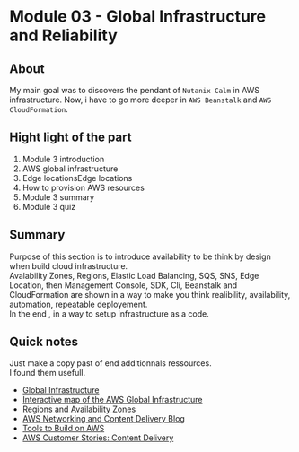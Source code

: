 Module 03 - Global Infrastructure and Reliability
================


About
------------
My main goal was to discovers the pendant of `Nutanix Calm` in AWS infrastructure. Now, i have to go more deeper in `AWS Beanstalk` and `AWS CloudFormation`.

Hight light of the part
--
1. Module 3 introduction
2. AWS global infrastructure
3. Edge locationsEdge locations
4. How to provision AWS resources
5. Module 3 summary
6. Module 3 quiz

Summary
--
Purpose of this section is to introduce availability to be think by design when build cloud infrastructure.\
Avalability Zones, Regions, Elastic Load Balancing, SQS, SNS, Edge Location, then Management Console, SDK, Cli, Beanstalk and CloudFormation are shown in a way to make you think realibility, availability, automation, repeatable deployement.\
In the end , in a way to setup infrastructure as a code.

Quick notes
--
Just make a copy past of end additionnals ressources.\
I found them usefull.

* [Global Infrastructure](https://aws.amazon.com/fr/about-aws/global-infrastructure/ "Global Infrastructure")
* [Interactive map of the AWS Global Infrastructure](https://aws.amazon.com/fr/about-aws/global-infrastructure/regions_az/ "Interactive map of the AWS Global Infrastructure")
* [Regions and Availability Zones](https://aws.amazon.com/fr/about-aws/global-infrastructure/regions_az/ "Regions and Availability Zones")
* [AWS Networking and Content Delivery Blog](https://aws.amazon.com/fr/blogs/networking-and-content-delivery/ "AWS Networking and Content Delivery Blog")
* [Tools to Build on AWS](https://aws.amazon.com/fr/tools/ "Tools to Build on AWS")
* [AWS Customer Stories: Content Delivery](https://aws.amazon.com/fr/solutions/case-studies/?customer-references-cards.sort-by=item.additionalFields.publishedDate&customer-references-cards.sort-order=desc&awsf.customer-references-location=*all&awsf.customer-references-segment=*all&awsf.customer-references-product=product%23vpc%7Cproduct%23api-gateway%7Cproduct%23cloudfront%7Cproduct%23route53%7Cproduct%23directconnect%7Cproduct%23elb&awsf.customer-references-category=category%23content-delivery&awsf.language=language%23french&awsf.customer-references-industry=*all&awsf.customer-references-use-case=*all "AWS Customer Stories: Content Delivery")

